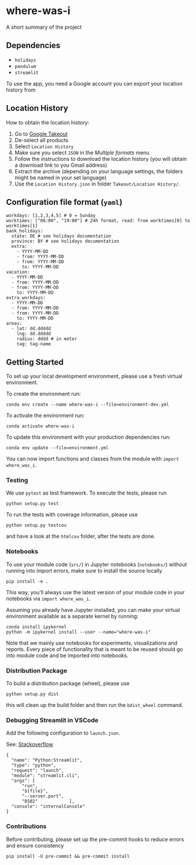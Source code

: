 # where-was-i

A short summary of the project

## Dependencies

* `holidays`
* `pendulum`
* `streamlit`

To use the app, you need a Google account you can export your location history from

## Location History

How to obtain the location history:

1. Go to [Google Takeout](https://takeout.google.com)
2. De-select all products
3. Select `Location History`
4. Make sure you select `JSON` in the *Multiple formats* menu
5. Follow the instructions to download the location history (you will obtain a download link to you Gmail address)
6. Extract the archive (depending on your language settings, the folders might be named in your set language)
7. Use the `Location History.json` in folder `Takeout/Location History/`.

## Configuration file format (`yaml`)

```{yaml}
workdays: [1,2,3,4,5] # 0 = Sunday
worktimes: ["06:00", "19:00"] # 24h format, read: from worktimes[0] to worktimes[1]
bank_holidays:
  state: DE # see holidays documentation
  province: BY # see holidays documentation
  extra: 
    - YYYY-MM-DD
    - from: YYYY-MM-DD
    - from: YYYY-MM-DD
      to: YYYY-MM-DD  
vacation:
  - YYYY-MM-DD
  - from: YYYY-MM-DD
  - from: YYYY-MM-DD
    to: YYYY-MM-DD
extra_workdays:
  - YYYY-MM-DD
  - from: YYYY-MM-DD
  - from: YYYY-MM-DD
    to: YYYY-MM-DD  
areas:
  - lat: dd.ddddd
    lng: dd.ddddd
    radius: dddd # in meter
    tag: tag-name
```

## Getting Started

To set up your local development environment, please use a fresh virtual environment.

To create the environment run:

```{bash}
conda env create --name where-was-i --file=environment-dev.yml
```

To activate the environment run:

```{bash}
conda activate where-was-i
```

To update this environment with your production dependencies run:

    conda env update --file=environment.yml

You can now import functions and classes from the module with `import where_was_i`.

### Testing

We use `pytest` as test framework. To execute the tests, please run

    python setup.py test

To run the tests with coverage information, please use

    python setup.py testcov

and have a look at the `htmlcov` folder, after the tests are done.

### Notebooks

To use your module code (`src/`) in Jupyter notebooks (`notebooks/`) without running into import errors, make sure to install the source locally

    pip install -e .

This way, you'll always use the latest version of your module code in your notebooks via `import where_was_i`.

Assuming you already have Jupyter installed, you can make your virtual environment available as a separate kernel by running:

    conda install ipykernel
    python -m ipykernel install --user --name="where-was-i"

Note that we mainly use notebooks for experiments, visualizations and reports. Every piece of functionality that is meant to be reused should go into module code
and be imported into notebooks.

### Distribution Package

To build a distribution package (wheel), please use

    python setup.py dist

this will clean up the build folder and then run the `bdist_wheel` command.

### Debugging Streamlit in VSCode

Add the following configuration to `launch.json`.

See: [Stackoverflow](https://stackoverflow.com/questions/60172282/how-to-run-debug-a-streamlit-application-from-an-ide/64922850#64922850)

```{json}
{
  "name": "Python:Streamlit",
  "type": "python",
  "request": "launch",
  "module": "streamlit.cli",
  "args": [
      "run",
      "${file}",
      "--server.port",
      "8502"            ],
  "console": "internalConsole"
}
```


### Contributions

Before contributing, please set up the pre-commit hooks to reduce errors and ensure consistency

    pip install -U pre-commit && pre-commit install
